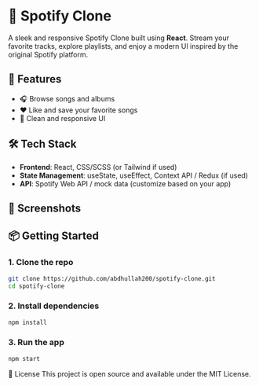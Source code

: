 # 🎵 Spotify Clone

A sleek and responsive Spotify Clone built using **React**. Stream your favorite tracks, explore playlists, and enjoy a modern UI inspired by the original Spotify platform.

## 🚀 Features

- 🎧 Browse songs and albums
- ❤️ Like and save your favorite songs
- 🎨 Clean and responsive UI

## 🛠️ Tech Stack

- **Frontend**: React, CSS/SCSS (or Tailwind if used)
- **State Management**: useState, useEffect, Context API / Redux (if used)
- **API**: Spotify Web API / mock data (customize based on your app)

## 📸 Screenshots



## 📦 Getting Started

### 1. Clone the repo
```bash
git clone https://github.com/abdhullah200/spotify-clone.git
cd spotify-clone
```

### 2. Install dependencies
```bash
npm install
```

### 3. Run the app
```bash
npm start
```

📜 License
This project is open source and available under the MIT License.








